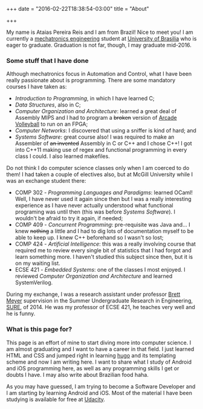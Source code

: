 +++
date = "2016-02-22T18:38:54-03:00"
title = "About"

+++

My name is Ataias Pereira Reis and I am from Brazil! Nice to meet you! I am currently a [mechatronics engineering](https://en.wikipedia.org/wiki/Mechatronics) student at [University of Brasilia](http://unb.br/) who is eager to graduate. Graduation is not far, though, I may graduate mid-2016.

### Some stuff that I have done

Although mechatronics focus in Automation and Control, what I have been really passionate about is programming. There are some mandatory courses I have taken as:


* *Introduction to Programming*, in which I have learned C;
* *Data Structures*, also in C;
* *Computer Organization and Architecture*: learned a great deal of Assembly MIPS and I had to program a ~~broken~~ version of [Arcade Volleyball](https://en.wikipedia.org/wiki/Arcade_Volleyball) to run on an FPGA;
* *Computer Networks*: I discovered that using a sniffer is kind of hard; and
* *Systems Software*: great course also! I was required to make an Assembler of ~~an invented~~ Assembly in C or C++ and I chose C++! I got into C++11 making use of regex and functional programming in every class I could. I also learned makefiles.

Do not think I do computer science classes only when I am coerced to do them! I had taken a couple of electives also, but at McGill University while I was an exchange student there:


* COMP 302 - *Programming Languages and Paradigms*: learned OCaml! Well, I have never used it again since then but I was a really interesting experience as I have never actually understood what functional programing was until then (this was before *Systems Software*). I wouldn't be afraid to try it again, if needed;
* COMP 409 - *Concurrent Programming*: pre-requisite was Java and... I knew ~~nothing~~ a little and I had to dig lots of documentation myself to be able to keep up. I knew C++ beforehand so I wasn't so lost;
* COMP 424 - *Artificial Intelligence*: this was a really involving course that required me to review every single bit of statistics that I had forgot and learn something more. I haven't studied this subject since then, but it is on my waiting list.
* ECSE 421 - *Embedded Systems*: one of the classes I most enjoyed. I reviewed *Computer Organization and Architecture* and learned SystemVerilog.

During my exchange, I was a research assistant under professor [Brett Meyer](http://bhm.ece.mcgill.ca/~bhm/) supervision in the Summer Undergraduate Research in Engineering, [SURE](http://www.mcgill.ca/engineering/current-students/undergraduate/research), of 2014. He was my professor of ECSE 421, he teaches very well and he is funny.

### What is this page for?

This page is an effort of mine to start diving more into computer science. I am almost graduating and I want to have a career in that field. I just learned HTML and CSS and jumped right in learning [hugo](http://gohugo.io/) and its templating scheme and now I am writing here. I want to share what I study of Android and iOS programming here, as well as any programming skills I get or doubts I have. I may also write about Brazilian food haha.

As you may have guessed, I am trying to become a Software Developer and I am starting by learning Android and iOS. Most of the material I have been studying is available for free at [Udacity](udacity.com).
